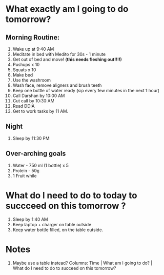 # What exactly am I going to do tomorrow?

## Morning Routine:
1. Wake up at 9:40 AM
2. Meditate in bed with Medito for 30s - 1 minute
3. Get out of bed and move! **(this needs fleshing out!!!!)**
  1. Pushups x 10
  2. Squats x 10
4. Make bed
5. Use the washroom
6. Wash face, remove aligners and brush teeth
7. Keep one bottle of water ready (sip every few minutes in the next 1 hour)
8. Call Darshan by 10:00 AM
9. Cut call by 10:30 AM
10. Read DDIA
11. Get to work tasks by 11 AM.

## Night
1. Sleep by 11:30 PM

## Over-arching goals
1. Water - 750 ml (1 bottle) x 5
2. Protein - 50g
3. 1 Fruit while 

# What do I need to do to today to succceed on this tomorrow ?
1. Sleep by 1:40 AM
2. Keep laptop + charger on table outside
3. Keep water bottle filled, on the table outside.


# Notes
1. Maybe use a table instead? Columns: Time | What am I going to do? | What do I need to do to succeed on this tomorrow?

